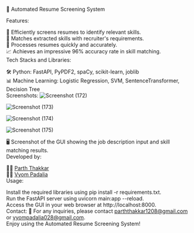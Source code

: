 
📄 Automated Resume Screening System

Features:

📑 Efficiently screens resumes to identify relevant skills.  
🎯 Matches extracted skills with recruiter's requirements.  
🚀 Processes resumes quickly and accurately.  
📈 Achieves an impressive 96% accuracy rate in skill matching.  
Tech Stacks and Libraries:

🛠️ Python: FastAPI, PyPDF2, spaCy, scikit-learn, joblib  
📊 Machine Learning: Logistic Regression, SVM, SentenceTransformer, Decision Tree  
Screenshots:
![Screenshot (172)](https://github.com/parththakkar1818/Automated-Resume-Screening/assets/121672669/927b7990-bdcd-45b6-a9bf-b4d85861bb6a)

![Screenshot (173)](https://github.com/parththakkar1818/Automated-Resume-Screening/assets/121672669/5e864a52-8086-43d1-bf87-6d1dd8f03c03)

![Screenshot (174)](https://github.com/parththakkar1818/Automated-Resume-Screening/assets/121672669/01fe30ea-adb4-4c0a-bb06-f66d0d698e12)

![Screenshot (175)](https://github.com/parththakkar1818/Automated-Resume-Screening/assets/121672669/885fd104-cf52-46a9-9f5e-de72ef6a904d)


🖥️ Screenshot of the GUI showing the job description input and skill matching results.  
Developed by:  

🧑‍💻 [Parth Thakkar](https://www.linkedin.com/in/parth-thakkar-5b4946230/)  
🧑‍💻 [Vyom Padalia](https://www.linkedin.com/in/vyom-padalia/)  
Usage:

Install the required libraries using pip install -r requirements.txt.  
Run the FastAPI server using uvicorn main:app --reload.  
Access the GUI in your web browser at http://localhost:8000.  
Contact:
📧 For any inquiries, please contact parththakkar1208@gmail.com or vyompadalia028@gmail.com.  
Enjoy using the Automated Resume Screening System!  
